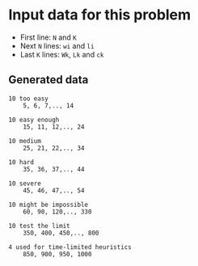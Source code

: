 # Input data for this problem
- First line: `N` and `K`
- Next `N` lines: `wi` and `li`
- Last `K` lines: `Wk`, `Lk` and `ck` 


## Generated data
    10 too easy
        5, 6, 7,.., 14

    10 easy enough
        15, 11, 12,.., 24

    10 medium
        25, 21, 22,.., 34
        
    10 hard
        35, 36, 37,.., 44

    10 severe
        45, 46, 47,.., 54

    10 might be impossible
        60, 90, 120,.., 330

    10 test the limit
        350, 400, 450,.., 800

    4 used for time-limited heuristics
        850, 900, 950, 1000